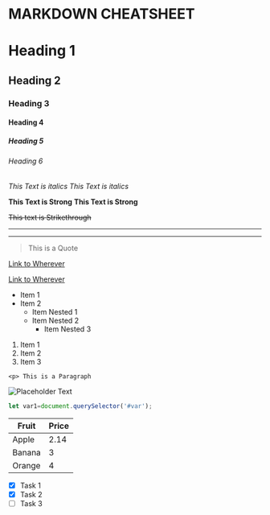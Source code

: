 # MARKDOWN CHEATSHEET 

<!-- Headings -->
# Heading 1
## Heading 2
### Heading 3
#### Heading 4
##### Heading 5
###### Heading 6

<!-- Italics -->
*This Text is italics*
_This Text is italics_

<!-- Strong -->
**This Text is Strong**
__This Text is Strong__

<!-- NOTE: to use the *, _ we can use escape sequences like \* or \_ -->

<!-- Strikethrough -->
~~This text is Strikethrough~~

<!-- Horizontal Rule -->
---
___

<!-- Blockquote -->
>This is a Quote

<!-- Links -->
[Link to Wherever](https://google.com)

[Link to Wherever](https://google.com "Google")

<!-- UL -->
* Item 1
* Item 2
    * Item Nested 1
    * Item Nested 2
        * Item Nested 3

<!-- OL -->
1. Item 1
1. Item 2
1. Item 3

<!-- Inline Code Block -->
`<p> This is a Paragraph`

<!-- Images -->
![Placeholder Text](https://markdown-here.com/img/icon256.png)

<!-- Github Specific Markdown -->
<!-- Codeblocks -->

```javascript
let var1=document.querySelector('#var');
```

<!-- Tables -->
| Fruit  | Price |
|--------|-------|
| Apple  | 2.14  |
| Banana | 3     |
| Orange | 4     |

<!-- Task Lists -->
* [x] Task 1
* [X] Task 2
* [ ] Task 3
<!-- NOTE: Would show up as checkboxes when uploaded to Github -->
